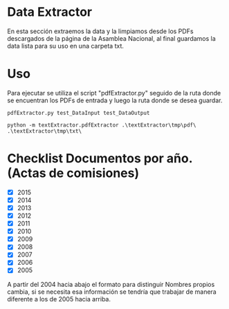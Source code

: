 ﻿# Data Extractor
En esta sección extraemos la data y la limpiamos desde los PDFs descargados de la página de la Asamblea Nacional, al final guardamos la data lista para su uso en una carpeta txt.
# Uso
Para ejecutar se utiliza el script "pdfExtractor.py" seguido de la ruta donde se encuentran los PDFs de entrada y luego la ruta donde se desea guardar. 

 

    pdfExtractor.py test_DataInput test_DataOutput

    python -m textExtractor.pdfExtractor .\textExtractor\tmp\pdf\ .\textExtractor\tmp\txt\    




# Checklist Documentos por año. (Actas de comisiones)

 - [x] 2015
 - [x] 2014
 - [x] 2013
 - [x] 2012
 - [x] 2011
 - [x] 2010
 - [x] 2009
 - [x] 2008
 - [x] 2007
 - [x] 2006
 - [x] 2005
 
 A partir del 2004 hacia abajo el formato para distinguir Nombres propios cambia, si se necesita esa información se tendría que trabajar de manera diferente a los de 2005 hacia arriba. 


    
    

